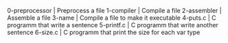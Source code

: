 0-preprocessor | Preprocess a file
1-compiler | Compile a file
2-assembler | Assemble a file
3-name | Compile a file to make it executable
4-puts.c | C programm that write a sentence
5-printf.c | C programm that write another sentence
6-size.c | C programm that print the size for each var type
